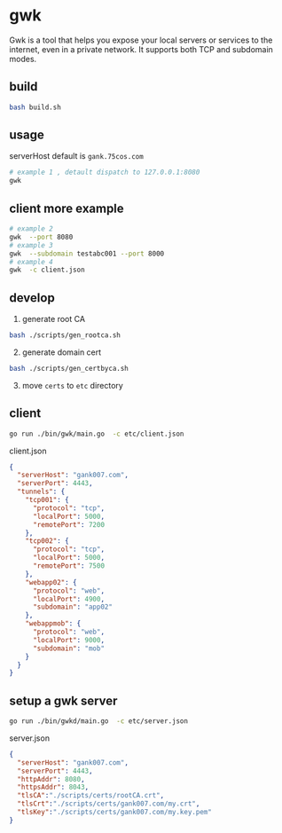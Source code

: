 # gwk

Gwk is a tool that helps you expose your local servers or services to the
internet, even in a private network. It supports both TCP and subdomain modes.

## build

```bash
bash build.sh
```

## usage

serverHost default is `gank.75cos.com`

```bash
# example 1 , detault dispatch to 127.0.0.1:8080
gwk
```

## client more  example

```bash
# example 2
gwk  --port 8080
# example 3
gwk  --subdomain testabc001 --port 8000
# example 4
gwk  -c client.json
```

## develop 


1. generate root CA

```bash
bash ./scripts/gen_rootca.sh
```

2. generate domain cert

```bash
bash ./scripts/gen_certbyca.sh
```

3. move `certs` to `etc` directory


## client

```bash
go run ./bin/gwk/main.go  -c etc/client.json
```

client.json

```json
{
  "serverHost": "gank007.com",
  "serverPort": 4443,
  "tunnels": {
    "tcp001": {
      "protocol": "tcp",
      "localPort": 5000,
      "remotePort": 7200
    },
    "tcp002": {
      "protocol": "tcp",
      "localPort": 5000,
      "remotePort": 7500
    },
    "webapp02": {
      "protocol": "web",
      "localPort": 4900,
      "subdomain": "app02"
    },
    "webappmob": {
      "protocol": "web",
      "localPort": 9000,
      "subdomain": "mob"
    }
  }
}
```

## setup a gwk server

```bash
go run ./bin/gwkd/main.go  -c etc/server.json
```

server.json

```json
{
  "serverHost": "gank007.com",
  "serverPort": 4443,
  "httpAddr": 8080,
  "httpsAddr": 8043,
  "tlsCA":"./scripts/certs/rootCA.crt",
  "tlsCrt":"./scripts/certs/gank007.com/my.crt",
  "tlsKey":"./scripts/certs/gank007.com/my.key.pem"
}

```

